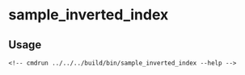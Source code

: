 # sample_inverted_index

## Usage

```
<!-- cmdrun ../../../build/bin/sample_inverted_index --help -->
```
